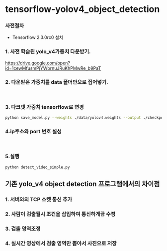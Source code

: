 # tensorflow-yolov4_object_detection

### 사전절차 
* Tensorflow 2.3.0rc0 설치

### 1. 사전 학습된 yolo_v4가중치 다운받기.<br>
 https://drive.google.com/open?id=1cewMfusmPjYWbrnuJRuKhPMwRe_b9PaT

### 2. 다운받은 가중치를 data 폴더안으로 집어넣기.
<br>

### 3. 다크넷 가중치 tensorflow로 변경

```bash
python save_model.py --weights ./data/yolov4.weights --output ./checkpoints/yolov4-416 --input_size 416 --model yolov4 

```

### 4.ip주소와 port 번호 설성
<br>

### 5.실행
```bash
python detect_video_simple.py 
```




## 기존 yolo_v4 object detection 프로그램에서의 차이점
### 1. 서버와의 TCP 소켓 통신 추가
### 2. 사람이 검출될시 조건을 삽입하여 통신하게끔 수정
### 3. 검출 영역조정
### 4. 실시간 영상에서 검출 영역만 뽑아서 사진으로 저장

